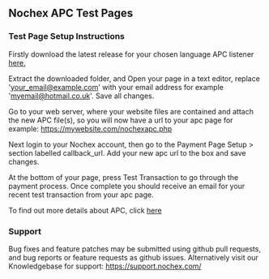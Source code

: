 ## Nochex APC Test Pages

### Test Page Setup Instructions

Firstly download the latest release for your chosen language APC listener <a href="https://github.com/NochexDevTeam/APC/releases">here.</a>

Extract the downloaded folder, and Open your page in a text editor, replace 'your_email@example.com' with your email address for example 'myemail@hotmail.co.uk'. Save all changes.

Go to your web server, where your website files are contained and attach the new APC file(s), so you will now have a url to your apc page for example: https://mywebsite.com/nochexapc.php

Next login to your Nochex account, then go to the Payment Page Setup > section labelled callback_url. Add your new apc url to the box and save changes.

At the bottom of your page, press Test Transaction to go through the payment process. Once complete you should receive an email for your recent test transaction from your apc page.

To find out more details about APC, click <a href="https://support.nochex.com/kb/faq.php?id=78">here</a>

### Support
Bug fixes and feature patches may be submitted using github pull requests, and bug reports or feature requests as github issues.
Alternatively visit our Knowledgebase for support: https://support.nochex.com/ 
